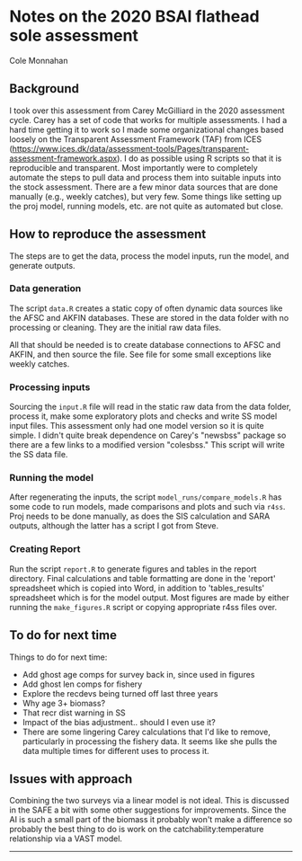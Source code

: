
# Notes on the 2020 BSAI flathead sole assessment # 

Cole Monnahan

## Background ##

I took over this assessment from Carey McGilliard in the 2020
assessment cycle. Carey has a set of code that works for multiple
assessments. I had a hard time getting it to work so I made some
organizational changes based loosely on the Transparent
Assessment Framework (TAF) from ICES
(https://www.ices.dk/data/assessment-tools/Pages/transparent-assessment-framework.aspx). I
do as possible using R scripts so that it is reproducible and
transparent. Most importantly were to completely automate the
steps to pull data and process them into suitable inputs into the
stock assessment. There are a few minor data sources that are
done manually (e.g., weekly catches), but very few. Some things
like setting up the proj model, running models, etc. are not
quite as automated but close.

## How to reproduce the assessment ##

The steps are to get the data, process the model inputs, run the
model, and generate outputs.

### Data generation ###
The script `data.R` creates a static copy of often dynamic data
sources like the AFSC and AKFIN databases. These are stored in
the data folder with no processing or cleaning. They are the
initial raw data files.

All that should be needed is to create database connections to
AFSC and AKFIN, and then source the file. See file for some small
exceptions like weekly catches.

### Processing inputs ###
Sourcing the `input.R` file will read in the static raw data from
the data folder, process it, make some exploratory plots and
checks and write SS model input files. This assessment only had
one model version so it is quite simple. I didn't quite break
dependence on Carey's "newsbss" package so there are a few links
to a modified version "colesbss." This script will write the SS
data file. 

### Running the model ###
After regenerating the inputs, the script
`model_runs/compare_models.R` has some code to run models, made
comparisons and plots and such via `r4ss`. Proj needs to be done
manually, as does the SIS calculation and SARA outputs, although
the latter has a script I got from Steve. 

### Creating Report ###
Run the script `report.R` to generate figures and tables in the
report directory. Final calculations and table formatting are
done in the 'report' spreadsheet which is copied into Word, in
addition to 'tables_results' spreadsheet which is for the model
output. Most figures are made by either running the
`make_figures.R` script or copying appropriate r4ss files over. 

## To do for next time
Things to do for next time:

* Add ghost age comps for survey back in, since used in figures
* Add ghost len comps for fishery
* Explore the recdevs being turned off last three years
* Why age 3+ biomass?
* That recr dist warning in SS
* Impact of the bias adjustment.. should I even use it?
* There are some lingering Carey calculations that I'd like to
remove, particularly in processing the fishery data. It seems
like she pulls the data multiple times for different uses to
process it.

## Issues with approach ##
Combining the two surveys via a linear model is not ideal. This
is discussed in the SAFE a bit with some other suggestions for
improvements. Since the AI is such a small part of the biomass it
probably won't make a difference so probably the best thing to do
is work on the catchability:temperature relationship via a VAST
model. 

-------------------------------------------------------------------------------




